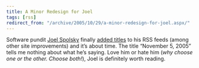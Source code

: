 ```yaml
---
title: A Minor Redesign for Joel
tags: [rss]
redirect_from: "/archive/2005/10/29/a-minor-redesign-for-joel.aspx/"
---
```


Software pundit [Joel Spolsky](http://www.joelonsoftware.com/) finally
[added titles](http://www.joelonsoftware.com/items/2005/10/30.html) to
his RSS feeds (among other site improvements) and it’s about time. The
title “November 5, 2005” tells me nothing about what he’s saying. Love
him or hate him (*why choose one or the other. Choose both!*), Joel is
definitely worth reading.

